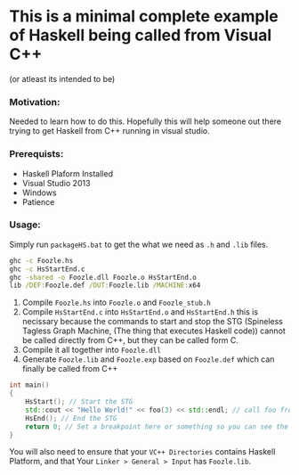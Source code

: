 # This is a minimal complete example of Haskell being called from Visual C++
(or atleast its intended to be)

### Motivation:

Needed to learn how to do this. Hopefully this will help someone out there trying to get Haskell from C++ running in visual studio.

### Prerequists:

- Haskell Plaform Installed
- Visual Studio 2013
- Windows
- Patience

### Usage:

Simply run `packageHS.bat` to get the what we need as `.h` and `.lib` files.

```bat
ghc -c Foozle.hs
ghc -c HsStartEnd.c
ghc -shared -o Foozle.dll Foozle.o HsStartEnd.o
lib /DEF:Foozle.def /OUT:Foozle.lib /MACHINE:x64
```

1. Compile `Foozle.hs` into `Foozle.o` and `Foozle_stub.h`
2. Compile `HsStartEnd.c` into `HsStartEnd.o` and `HsStartEnd.h` this is necissary because the commands to start and stop the STG (Spineless Tagless Graph Machine, (The thing that executes Haskell code)) cannot be called directly from C++, but they can be called form C.
3. Compile it all together into `Foozle.dll`
4. Generate `Foozle.lib` and `Foozle.exp` based on `Foozle.def` which can finally be called from C++

```C++
int main()
{
	HsStart(); // Start the STG
	std::cout << "Hello World!" << foo(3) << std::endl; // call foo from foozle.hs
	HsEnd(); // End the STG
	return 0; // Set a breakpoint here or something so you can see the result
}
```

You will also need to ensure that your `VC++ Directories` contains Haskell Platform, and that Your `Linker > General > Input` has `Foozle.lib`.
